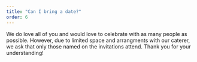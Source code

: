 ```yaml
---
title: "Can I bring a date?"
order: 6
---
```


We do love all of you and would love to celebrate with as many people as possible. However, due to limited space and arrangments with our caterer, we ask that only those named on the invitations attend. Thank you for your understanding!